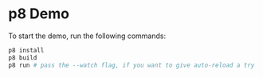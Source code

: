 # p8 Demo

To start the demo, run the following commands:

```sh
p8 install
p8 build
p8 run # pass the --watch flag, if you want to give auto-reload a try
```